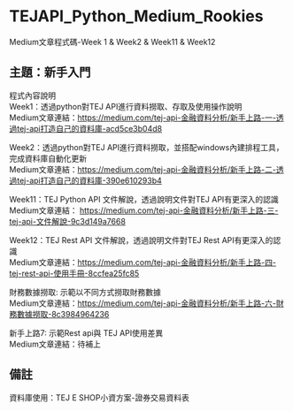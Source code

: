 # TEJAPI_Python_Medium_Rookies
Medium文章程式碼-Week 1 & Week2 & Week11 & Week12

## 主題：新手入門
程式內容說明<br>
Week1：透過python對TEJ API進行資料撈取、存取及使用操作說明<br>
Medium文章連結：https://medium.com/tej-api-金融資料分析/新手上路-一-透過tej-api打造自己的資料庫-acd5ce3b04d8 <br>

Week2：透過python對TEJ API進行資料撈取，並搭配windows內建排程工具，完成資料庫自動化更新<br>
Medium文章連結：https://medium.com/tej-api-金融資料分析/新手上路-二-透過tej-api打造自己的資料庫-390e610293b4 <br>

Week11：TEJ Python API 文件解說，透過說明文件對TEJ API有更深入的認識<br>
Medium文章連結： https://medium.com/tej-api-金融資料分析/新手上路-三-tej-api-文件解說-9c3d149a7668 <br>

Week12：TEJ Rest API 文件解說，透過說明文件對TEJ Rest API有更深入的認識<br>
Medium文章連結：https://medium.com/tej-api-金融資料分析/新手上路-四-tej-rest-api-使用手冊-8ccfea25fc85 <br>

財務數據撈取: 示範以不同方式撈取財務數據<br>
Medium文章連結：https://medium.com/tej-api-金融資料分析/新手上路-六-財務數據撈取-8c3984964236 <br>

新手上路7: 示範Rest api與 TEJ API使用差異<br>
Medium文章連結：待補上 <br>

## 備註
資料庫使用：TEJ E SHOP小資方案-證券交易資料表
